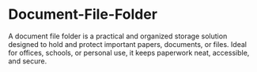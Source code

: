 # Document-File-Folder
A document file folder is a practical and organized storage solution designed to hold and protect important papers, documents, or files. Ideal for offices, schools, or personal use, it keeps paperwork neat, accessible, and secure.
